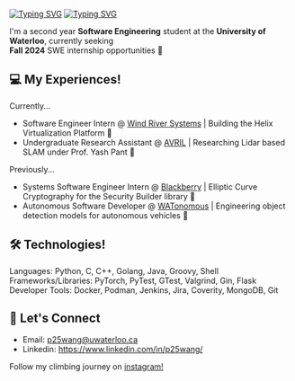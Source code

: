 [![Typing SVG](https://readme-typing-svg.demolab.com?font=Poppins&weight=600&size=25&pause=1000&color=F7F7F7&vCenter=true&width=430&height=40&lines=Hey+there,+I'm+Peter+%F0%9F%91%8B)](https://git.io/typing-svg#gh-dark-mode-only)
[![Typing SVG](https://readme-typing-svg.demolab.com?font=Poppins&weight=600&size=25&pause=1000&color=000000&vCenter=true&width=430&height=40&lines=Hey+there,+I'm+Peter+%F0%9F%91%8B)](https://git.io/typing-svg#gh-light-mode-only)

I'm a second year **Software Engineering** student at the **University of Waterloo**, currently seeking \
**Fall 2024** SWE internship opportunities 🌱

## 💻 My Experiences!

Currently...
- Software Engineer Intern @ [Wind River Systems](https://www.windriver.com/) | Building the Helix Virtualization Platform 🚀
- Undergraduate Research Assistant @ [AVRIL](https://uwaterloo.ca/autonomous-vehicle-research-intelligence-lab/about) | Researching Lidar based SLAM under Prof. Yash Pant 🚙

Previously...
- Systems Software Engineer Intern @ [Blackberry](https://www.blackberry.com/us/en) | Elliptic Curve Cryptography for the Security Builder library 🔐 
- Autonomous Software Developer @ [WATonomous](https://www.watonomous.ca/) | Engineering object detection models for autonomous vehicles 🚗

## 🛠️ Technologies!

Languages: Python, C, C++, Golang, Java, Groovy, Shell \
Frameworks/Libraries: PyTorch, PyTest, GTest, Valgrind, Gin, Flask \
Developer Tools: Docker, Podman, Jenkins, Jira, Coverity, MongoDB, Git

## 🤝 Let's Connect 

- Email: p25wang@uwaterloo.ca
- Linkedin: https://www.linkedin.com/in/p25wang/

Follow my climbing journey on [instagram!](https://www.instagram.com/mango._.climbs/)
